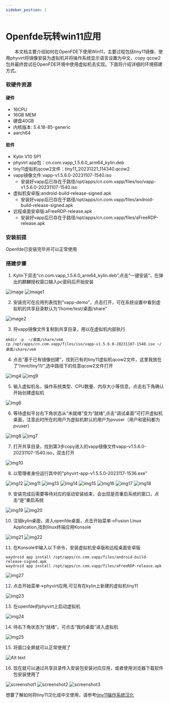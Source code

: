 ```yaml
---
sidebar_postion: 1
---
```


# Openfde玩转win11应用

&emsp;&emsp;本文档主要介绍如何在OpenFDE下使用Win11，主要过程包括tiny11镜像、使用phyvirt将镜像安装为虚拟机并将操作系统显示语言设置为中文、copy qcow2包并最终尝试在OpenFDE环境中使用虚拟机去实现。下面将介绍详细的环境搭建方式。

### 软硬件资源

#### 硬件

* 16CPU 
* 16GB MEM
* 硬盘40GB
* 内核版本: 5.4.18-85-generic
* aarch64
  
#### 软件

* Kylin V10 SP1
* phyvirt app包：cn.com.vapp_1.5.6.0_arm64_kylin.deb
* tiny11虚拟机qcow2文件：tiny11_20231221_114340.qcow2
* vapp镜像文件:vapp-v1.5.6.0-20231107-1540.iso
    * 安装好vapp后已存在于路径/opt/apps/cn.com.vapp/files/iso/vapp-v1.5.6.0-20231107-1540.iso
* 虚拟机安卓版:android-build-release-signed.apk
    * 安装好vapp后已存在于路径/opt/apps/cn.com.vapp/files/android-build-release-signed.apk
* 远程桌面安卓版:aFreeRDP-release.apk
    * 安装好vapp后已存在于路径/opt/apps/cn.com.vapp/files/aFreeRDP-release.apk

### 安装前提

Openfde已安装完毕并可以正常使用

### 搭建步骤

1. Kylin下双击“cn.com.vapp_1.5.6.0_arm64_kylin.deb”,点击“一键安装”，在弹出的麒麟授权窗口输入pc密码后开始安装
   
![image](./img/image.png)
![image1](./img/image-1.png)

2. 安装完可在应用列表找到“vapp-demo”，点击打开，可在系统设置中看到虚拟机的共享目录默认为“/home/test/桌面/share”
   
![image2](./img/image-2.png)

3. 将vapp镜像文件复制到共享目录，用以在虚拟机内部执行
   
```
mkdir -p  ~/桌面/share/vm4 
cp /opt/apps/cn.com.vapp/files/iso/vapp-v1.5.6.0-20231107-1540.iso ~/桌面/share/vm4
```
4. 点击“基于已有镜像创建”，找到已有的tiny11虚拟机qcow2文件，这里我放在了“/mnt/tiny11/”,选中路径下的任意qcow2文件打开
   
![img4](./img/image-4.png)
![img9](./img/image-9.png)

5. 输入虚拟机名，操作系统类型、CPU数量、内存大小等信息，点击右下角确认开始创建虚拟机
   
![img6](./img/image-6.png)

6. 等待虚拟平台右下角状态从“未就绪”变为“就绪”,点击“调试桌面”可打开虚拟机桌面，注意此时所在的用户为虚拟机默认的用户为pvuser（用户和密码都为pvuser）
   
![img8](./img/image-8.png)
![img7](./img/image-7.png)

7. 打开共享目录，找到第3步copy进入的vapp镜像文件vapp-v1.5.6.0-20231107-1540.iso，双击打开
   
![img10](./img/image-10.png)

8. 以管理者身份运行其中的"phyvirt-app-v1.5.5.0-2023117-1536.exe"

![img12](./img/image-12.png)
![img11](./img/image-11.png)
![img13](./img/image-13.png)
![img14](./img/image-14.png)
![img15](./img/image-15.png)
![img16](./img/image-16.png)
![img17](./img/image-17.png)
![img18](./img/image-18.png)

9. 安装完成后需要等待对应的驱动安装结束，会出现是否重启系统的窗口，点击“是”重启系统

![img19](./img/image-19.png)
![img20](./img/image-20.png)

10. 注销kylin桌面，进入openfde桌面，点击开始菜单->Fusion Linux Application,找到linux终端应用Konsole
    
![img21](./img/image-21.png)
![img22](./img/image-22.png)

11. 在Konsole中输入以下命令，安装虚拟机安卓版和远程桌面安卓版

```
waydroid app install /opt/apps/cn.com.vapp/files/android-build-release-signed.apk
waydroid app install /opt/apps/cn.com.vapp/files/aFreeRDP-release.apk 
```

![img27](./img/image-27.png)

12. 点击开始菜单->phyvirt应用,可见有在kylin上新建的虚拟机tiny11

![img23](./img/image-23.png)

13. 在openfde的phyvirt上启动虚拟机

![img24](./img/image-24.png)

14. 待右下角状态为“就绪”，可点击“我的桌面”进入虚拟机

![img25](./img/image-25.png)

15. 将窗口全屏就可以正常使用了
    
![Alt text](./img/image-26.png)

16. 现在就可以通过共享目录传入安装包安装对应应用，或者使用浏览器下载软件包安装使用了

![screenshot1](./img/Screenshot_20231214-135649_aFreeRDP.png)
![screenshot2](./img/Screenshot_20231214-135819_aFreeRDP.png)
![screenshot3](./img/Screenshot_20231214-140355_aFreeRDP.png)

想要了解如何将tiny11汉化成中文使用，请参考[tiny11操作系统汉化](https://doc.openfde.com/blog/tiny-chinese)